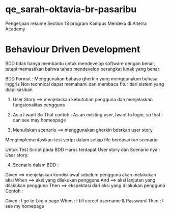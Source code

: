 # qe_sarah-oktavia-br-pasaribu

Pengerjaan resume Section 18 program Kampus Merdeka di Alterra Academy

# Behaviour Driven Development

BDD tidak hanya membantu untuk mendevelop software dengan benar, tetapi memastikan bahwa tahap mendevelop perangkat lunak yang benar.

BDD Format : Menggunakan bahasa gherkin yang menggunakan bahasa inggris Non technical dapat memahami dan membaca fitur dari sistem yang diaplikasikan

1. User Story ==> menjelaskan kebutuhan pengguna dan menjelaskan fungsionalitas pengguna

2. As a
   I want
   So That
   contoh : As an existing user, Iwant to login, so that i can see may homeopage

3. Menuliskan scenario ==> menggunakan gherkin bdsrkan user story

Mengimplementasikan test script dalam setiap file berdasarkan scenario

Untuk Test Script pada BDD Harus terdapat User story dan Scenario nya : User story:

4. Scenario dalam BDD :

Given ==> menjelaskan kondisi awal sebelum pengguna akan melakukan aksi
When ==> aksi yang dilakukan pengguna
And ==> aksi lanjutan yang dilakukan pengguna
Then ==> ekspektasi dari aksi yang dilakukan pengguna
Contoh :

Given : I go to Login page
When : I fill corect username & Password
Then : I see my homepage
